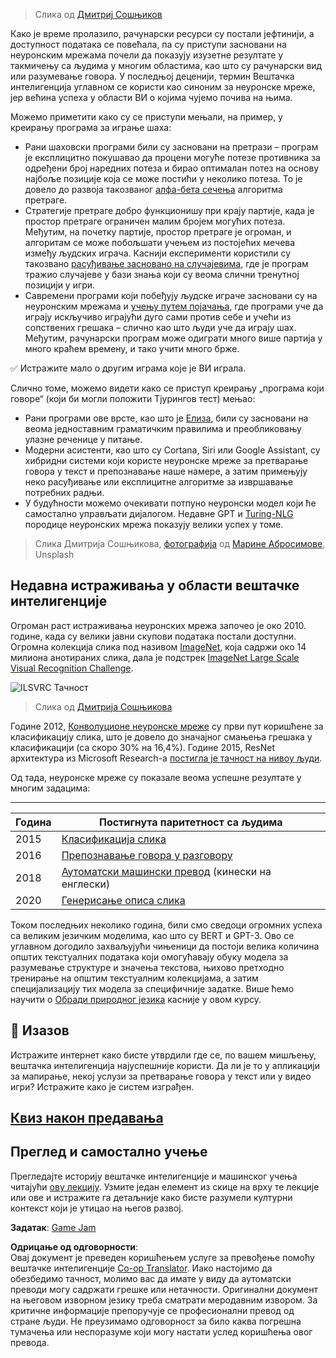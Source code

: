 <!--
CO_OP_TRANSLATOR_METADATA:
{
  "original_hash": "5d1cbc67a9690adb5b33adf297794087",
  "translation_date": "2025-08-25T22:21:46+00:00",
  "source_file": "lessons/1-Intro/README.md",
  "language_code": "sr"
}
-->
> Слика од [Дмитриј Сошњиков](http://soshnikov.com)

Како је време пролазило, рачунарски ресурси су постали јефтинији, а доступност података се повећала, па су приступи засновани на неуронским мрежама почели да показују изузетне резултате у такмичењу са људима у многим областима, као што су рачунарски вид или разумевање говора. У последњој деценији, термин Вештачка интелигенција углавном се користи као синоним за неуронске мреже, јер већина успеха у области ВИ о којима чујемо почива на њима.

Можемо приметити како су се приступи мењали, на пример, у креирању програма за играње шаха:

* Рани шаховски програми били су засновани на претрази – програм је експлицитно покушавао да процени могуће потезе противника за одређени број наредних потеза и бирао оптималан потез на основу најбоље позиције која се може постићи у неколико потеза. То је довело до развоја такозваног [алфа-бета сечења](https://en.wikipedia.org/wiki/Alpha%E2%80%93beta_pruning) алгоритма претраге.
* Стратегије претраге добро функционишу при крају партије, када је простор претраге ограничен малим бројем могућих потеза. Међутим, на почетку партије, простор претраге је огроман, и алгоритам се може побољшати учењем из постојећих мечева између људских играча. Каснији експерименти користили су такозвано [расуђивање засновано на случајевима](https://en.wikipedia.org/wiki/Case-based_reasoning), где је програм тражио случајеве у бази знања који су веома слични тренутној позицији у игри.
* Савремени програми који побеђују људске играче засновани су на неуронским мрежама и [учењу путем појачања](https://en.wikipedia.org/wiki/Reinforcement_learning), где програми уче да играју искључиво играјући дуго сами против себе и учећи из сопствених грешака – слично као што људи уче да играју шах. Међутим, рачунарски програм може одиграти много више партија у много краћем времену, и тако учити много брже.

✅ Истражите мало о другим играма које је ВИ играла.

Слично томе, можемо видети како се приступ креирању „програма који говоре“ (који би могли положити Тјурингов тест) мењао:

* Рани програми ове врсте, као што је [Елиза](https://en.wikipedia.org/wiki/ELIZA), били су засновани на веома једноставним граматичким правилима и преобликовању улазне реченице у питање.
* Модерни асистенти, као што су Cortana, Siri или Google Assistant, су хибридни системи који користе неуронске мреже за претварање говора у текст и препознавање наше намере, а затим примењују неко расуђивање или експлицитне алгоритме за извршавање потребних радњи.
* У будућности можемо очекивати потпуно неуронски модел који ће самостално управљати дијалогом. Недавне GPT и [Turing-NLG](https://turing.microsoft.com/) породице неуронских мрежа показују велики успех у томе.

> Слика Дмитрија Сошњикова, [фотографија](https://unsplash.com/photos/r8LmVbUKgns) од [Марине Абросимове](https://unsplash.com/@abrosimova_marina_foto), Unsplash

## Недавна истраживања у области вештачке интелигенције

Огроман раст истраживања неуронских мрежа започео је око 2010. године, када су велики јавни скупови података постали доступни. Огромна колекција слика под називом [ImageNet](https://en.wikipedia.org/wiki/ImageNet), која садржи око 14 милиона анотираних слика, дала је подстрек [ImageNet Large Scale Visual Recognition Challenge](https://image-net.org/challenges/LSVRC/).

![ILSVRC Тачност](../../../../lessons/1-Intro/images/ilsvrc.gif)

> Слика од [Дмитрија Сошњикова](http://soshnikov.com)

Године 2012, [Конволуционе неуронске мреже](../4-ComputerVision/07-ConvNets/README.md) су први пут коришћене за класификацију слика, што је довело до значајног смањења грешака у класификацији (са скоро 30% на 16,4%). Године 2015, ResNet архитектура из Microsoft Research-а [постигла је тачност на нивоу људи](https://doi.org/10.1109/ICCV.2015.123).

Од тада, неуронске мреже су показале веома успешне резултате у многим задацима:

---

Година | Постигнута паритетност са људима  
-----|--------  
2015 | [Класификација слика](https://doi.org/10.1109/ICCV.2015.123)  
2016 | [Препознавање говора у разговору](https://arxiv.org/abs/1610.05256)  
2018 | [Аутоматски машински превод](https://arxiv.org/abs/1803.05567) (кинески на енглески)  
2020 | [Генерисање описа слика](https://arxiv.org/abs/2009.13682)  

Током последњих неколико година, били смо сведоци огромних успеха са великим језичким моделима, као што су BERT и GPT-3. Ово се углавном догодило захваљујући чињеници да постоји велика количина општих текстуалних података који омогућавају обуку модела за разумевање структуре и значења текстова, њихово претходно тренирање на општим текстуалним колекцијама, а затим специјализацију тих модела за специфичније задатке. Више ћемо научити о [Обради природног језика](../5-NLP/README.md) касније у овом курсу.

## 🚀 Изазов

Истражите интернет како бисте утврдили где се, по вашем мишљењу, вештачка интелигенција најуспешније користи. Да ли је то у апликацији за мапирање, некој услузи за претварање говора у текст или у видео игри? Истражите како је систем изграђен.

## [Квиз након предавања](https://ff-quizzes.netlify.app/en/ai/quiz/2)

## Преглед и самостално учење

Прегледајте историју вештачке интелигенције и машинског учења читајући [ову лекцију](https://github.com/microsoft/ML-For-Beginners/tree/main/1-Introduction/2-history-of-ML). Узмите један елемент из скице на врху те лекције или ове и истражите га детаљније како бисте разумели културни контекст који је утицао на његов развој.

**Задатак**: [Game Jam](assignment.md)

**Одрицање од одговорности**:  
Овај документ је преведен коришћењем услуге за превођење помоћу вештачке интелигенције [Co-op Translator](https://github.com/Azure/co-op-translator). Иако настојимо да обезбедимо тачност, молимо вас да имате у виду да аутоматски преводи могу садржати грешке или нетачности. Оригинални документ на његовом изворном језику треба сматрати меродавним извором. За критичне информације препоручује се професионални превод од стране људи. Не преузимамо одговорност за било каква погрешна тумачења или неспоразуме који могу настати услед коришћења овог превода.